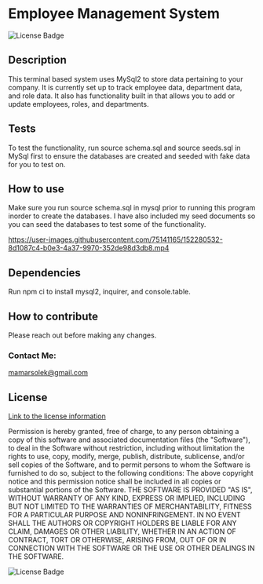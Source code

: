 # Employee Management System 

![License Badge](https://img.shields.io/badge/license-MIT-blue.svg)

## Description
This terminal based system uses MySql2 to store data pertaining to your company. It is currently set up to track employee data, department data, and role data. It also has functionality built in that allows you to add or update employees, roles, and departments.

## Tests
To test the functionality, run source schema.sql and source seeds.sql in MySql first to ensure the databases are created and seeded with fake data for you to test on.

## How to use
Make sure you run source schema.sql in mysql prior to running this program inorder to create the databases. I have also included my seed documents so you can seed the databases to test some of the functionality.


https://user-images.githubusercontent.com/75141165/152280532-8d1087c4-b0e3-4a37-9970-352de98d3db8.mp4


## Dependencies
Run npm ci to install mysql2, inquirer, and console.table.

## How to contribute
Please reach out before making any changes. 

### Contact Me:
mamarsolek@gmail.com 




## License
[Link to the license information](https://opensource.org/licenses/MIT)

Permission is hereby granted, free of charge, to any person obtaining a copy of this software and associated documentation files (the "Software"), to deal in the Software without restriction, including without limitation the rights to use, copy, modify, merge, publish, distribute, sublicense, and/or sell copies of the Software, and to permit persons to whom the Software is furnished to do so, subject to the following conditions: 
The above copyright notice and this permission notice shall be included in all copies or substantial portions of the Software. 
 THE SOFTWARE IS PROVIDED "AS IS", WITHOUT WARRANTY OF ANY KIND, EXPRESS OR IMPLIED, INCLUDING BUT NOT LIMITED TO THE WARRANTIES OF MERCHANTABILITY, FITNESS FOR A PARTICULAR PURPOSE AND NONINFRINGEMENT. IN NO EVENT SHALL THE AUTHORS OR COPYRIGHT HOLDERS BE LIABLE FOR ANY CLAIM, DAMAGES OR OTHER LIABILITY, WHETHER IN AN ACTION OF CONTRACT, TORT OR OTHERWISE, ARISING FROM, OUT OF OR IN CONNECTION WITH THE SOFTWARE OR THE USE OR OTHER DEALINGS IN THE SOFTWARE.

![License Badge](https://img.shields.io/badge/license-MIT-blue.svg)